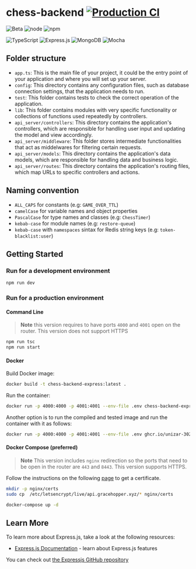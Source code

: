 # chess-backend  [![Production CI](https://github.com/UNIZAR-30226-01/chess-backend/actions/workflows/production.yml/badge.svg)](https://github.com/UNIZAR-30226-01/chess-backend/actions/workflows/production.yml)

![Beta](https://img.shields.io/badge/Status-Beta-red)
![node](https://img.shields.io/badge/node-18.x-blue)
![npm](https://img.shields.io/badge/npm-9.8.1-blue)

![TypeScript](https://img.shields.io/badge/typescript-%23007ACC.svg?style=for-the-badge&logo=typescript&logoColor=white)
![Express.js](https://img.shields.io/badge/express.js-%23404d59.svg?style=for-the-badge&logo=express&logoColor=%2361DAFB)
![MongoDB](https://img.shields.io/badge/MongoDB-%234ea94b.svg?style=for-the-badge&logo=mongodb&logoColor=white)
![Mocha](https://img.shields.io/badge/-mocha-%238D6748?style=for-the-badge&logo=mocha&logoColor=white)

## Folder structure

- `app.ts`: This is the main file of your project, it could be the entry point of your application and where you will set up your server.
- `config`: This directory contains any configuration files, such as database connection settings, that the application needs to run.
- `test`: This folder contains tests to check the correct operation of the application.
- `lib`: This folder contains modules with very specific functionality or collections of functions used repeatedly by controllers.
- `api_server/controllers`: This directory contains the application's controllers, which are responsible for handling user input and updating the model and view accordingly.
- `api_server/middleware`: This folder stores intermediate functionalities that act as middelwares for filtering certain requests.
- `api_server/models`: This directory contains the application's data models, which are responsible for handling data and business logic.
- `api_server/routes`: This directory contains the application's routing files, which map URLs to specific controllers and actions.

## Naming convention

- `ALL_CAPS` for constants (e.g: `GAME_OVER_TTL`)
- `camelCase` for variable names and object properties
- `PascalCase` for type names and classes (e.g: `ChessTimer`)
- `kebab-case` for module names (e.g: `restore-queue`)
- `kebab-case` with `namespaces` sintax for Redis string keys (e.g: `token-blacklist:user`)

## Getting Started

### Run for a development environment

```bash
npm run dev
```

###  Run for a production environment

#### Command Line
> **Note**
> this version requires to have ports `4000` and `4001` open on the router. This version does not support HTTPS

```bash
npm run tsc
npm run start
```

#### Docker

Build Docker image:

```bash
docker build -t chess-backend-express:latest .
```

Run the container: 

```bash
docker run -p 4000:4000 -p 4001:4001 --env-file .env chess-backend-express:latest
```

Another option is to run the compiled and tested image and run the container with it as follows:

```bash
docker run -p 4000:4000 -p 4001:4001 --env-file .env ghcr.io/unizar-30226-2023-01/chess-backend:latest
```

#### Docker Compose (preferred)

> **Note**
>  This version includes `nginx` redirection so the ports that need to be open in the router are `443` and `8443`. This version supports HTTPS.

Follow the instructions on the following [page](https://certbot.eff.org/) to get a certificate.

```bash
mkdir -p nginx/certs
sudo cp  /etc/letsencrypt/live/api.gracehopper.xyz/* nginx/certs
```

```bash
docker-compose up -d
```

## Learn More

To learn more about Express.js, take a look at the following resources:

- [Express.js Documentation](https://expressjs.com/) - learn about Express.js features

You can check out [the Expressjs GitHub repository](https://github.com/expressjs/express)
